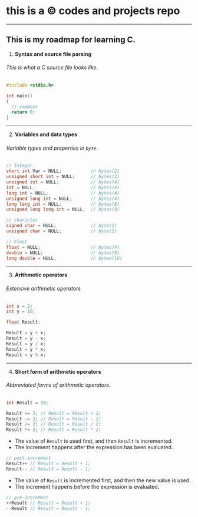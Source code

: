 # this is a ©️ codes and projects repo
***
## This is my roadmap for learning C.
1. **Syntax and source file parsing**
###### This is what a C source file looks like.
```C
#include <stdio.h> 

int main()
{
  // comment
  return 0;
}
```
***
2. **Variables and data types**
###### Variable types and properties in ```byte```.
```C
// Integer
short int Var = NULL;           // bytes(2)
unsigned short int = NULL;      // bytes(2)
unsigned int = NULL;            // bytes(4)
int = NULL;                     // bytes(4)
long int = NULL;                // bytes(4)
unsigned long int = NULL;       // bytes(4)
long long int = NULL;           // bytes(8)
unsigned long long int = NULL;  // bytes(8)
```
```C
// character
signed char = NULL;             // byte(1)
unsigned char = NULL;           // byte(1)
```
```C
// Float                        
float = NULL;                   // bytes(4)
double = NULL;                  // bytes(8)
long double = NULL;             // bytes(16)
```
***
3. **Arithmetic operators**
###### Extensive arithmetic operators
```C
int x = 2;
int y = 10;

float Result;

Result = y + x;
Result = y - x;
Result = y / x;
Result = y * x;
Result = y % x;
```
***
4. **Short form of arithmetic operators**
###### Abbreviated forms of arithmetic operators.
```C
int Result = 10;

Result += 2; // Result = Result + 2;
Result -= 2; // Result = Result - 2;
Result /= 2; // Result = Result / 2;
Result *= 2; // Result = Result * 2;
```
* The value of ```Result``` is used first, and then ```Result``` is incremented.
* The increment happens after the expression has been evaluated.
```C
// post-increment
Result++ // Result = Result + 1;
Result-- // Result = Result - 1;
```
* The value of ```Result``` is incremented first, and then the new value is used.
* The increment happens before the expression is evaluated.
```C
// pre-increment
++Result // Result = Result + 1;
--Result // Result = Result - 1;
```

